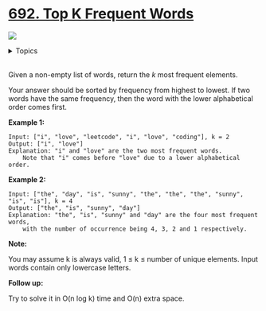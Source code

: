 # [692. Top K Frequent Words](https://leetcode-cn.com/problems/top-k-frequent-words/)

![](https://img.shields.io/badge/Difficulty-Medium-F8AF40.svg)

<details>
<summary>Topics</summary>

* [`Heap`](https://leetcode-cn.com/tag/heap/)
* [`Trie`](https://leetcode-cn.com/tag/trie/)
* [`Hash Table`](https://leetcode-cn.com/tag/hash-table/)

</details>
<br />

Given a non-empty list of words, return the *k* most frequent elements.

Your answer should be sorted by frequency from highest to lowest. If two words have the same frequency, then the word with the lower alphabetical order comes first.


**Example 1:**

```
Input: ["i", "love", "leetcode", "i", "love", "coding"], k = 2
Output: ["i", "love"]
Explanation: "i" and "love" are the two most frequent words.
    Note that "i" comes before "love" due to a lower alphabetical order.
``` 

**Example 2:**

```
Input: ["the", "day", "is", "sunny", "the", "the", "the", "sunny", "is", "is"], k = 4
Output: ["the", "is", "sunny", "day"]
Explanation: "the", "is", "sunny" and "day" are the four most frequent words,
    with the number of occurrence being 4, 3, 2 and 1 respectively.
```

**Note:**

You may assume k is always valid, 1 ≤ k ≤ number of unique elements.
Input words contain only lowercase letters.

**Follow up:**

Try to solve it in O(n log k) time and O(n) extra space.

